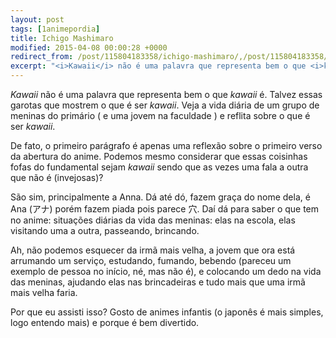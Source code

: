 ```yaml
---
layout: post
tags: [1animepordia]
title: Ichigo Mashimaro
modified: 2015-04-08 00:00:28 +0000
redirect_from: /post/115804183358/ichigo-mashimaro/,/post/115804183358/
excerpt: "<i>Kawaii</i> não é uma palavra que representa bem o que <i>kawaii </i>é. Talvez essas garotas que mostrem o que é ser <i>kawaii</i>. Veja a vida diária de um grupo de meninas do primário ( e uma jovem na faculdade ) e reflita sobre o que é ser <i>kawaii</i>."
---
```


*Kawaii* não é uma palavra que representa bem o que *kawaii* é. Talvez
essas garotas que mostrem o que é ser *kawaii*. Veja a vida diária de um
grupo de meninas do primário ( e uma jovem na faculdade ) e reflita
sobre o que é ser *kawaii*.

De fato, o primeiro parágrafo é apenas uma reflexão sobre o primeiro
verso da abertura do anime. Podemos mesmo considerar que essas coisinhas
fofas do fundamental sejam *kawaii* sendo que as vezes uma fala a outra
que não é (invejosas)?

São sim, principalmente a Anna. Dá até dó, fazem graça do nome dela, é
Ana (アナ) porém fazem piada pois parece 穴. Daí dá para saber o que tem
no anime: situações diárias da vida das meninas: elas na escola, elas
visitando uma a outra, passeando, brincando.

Ah, não podemos esquecer da irmã mais velha, a jovem que ora está
arrumando um serviço, estudando, fumando, bebendo (pareceu um exemplo de
pessoa no início, né, mas não é), e colocando um dedo na vida das
meninas, ajudando elas nas brincadeiras e tudo mais que uma irmã mais
velha faria.

Por que eu assisti isso? Gosto de animes infantis (o japonês é mais
simples, logo entendo mais) e porque é bem divertido.


